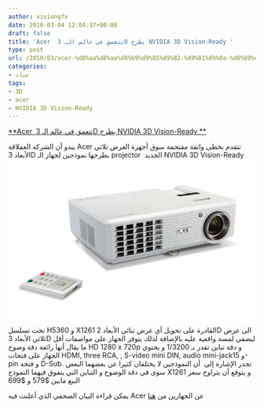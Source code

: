 ```yaml
---
author: visiongfx
date: 2010-03-04 12:04:37+00:00
draft: false
title: 'Acer  تتعمق في عالم الـ 3D بطرح NVIDIA 3D Vision-Ready '
type: post
url: /2010/03/acer-%d8%aa%d8%aa%d8%b9%d9%85%d9%82-%d9%81%d9%8a-%d8%b9%d8%a7%d9%84%d9%85-%d8%a7%d9%84%d9%80-3d-%d8%a8%d8%b7%d8%b1%d8%ad-nvidia-3d-vision-ready/
categories:
- عتاد
tags:
- 3D
- acer
- NVIDIA 3D Vision-Ready
---
```


[**Acer  تتعمق في عالم الـ 3D بطرح NVIDIA 3D Vision-Ready **](https://www.it-scoop.com/2010/03/acer-%d8%aa%d8%aa%d8%b9%d9%85%d9%82-%d9%81%d9%8a-%d8%b9%d8%a7%d9%84%d9%85-%d8%a7%d9%84%d9%80-3d-%d8%a8%d8%b7%d8%b1%d8%ad-nvidia-3d-vision-ready/)


يبدو أن الشركة العملاقة Acer تتقدم بخطى واثقة مقتحمة سوق أجهزة العرض ثلاثي الأبعاد 3D بطرحها نموذجين لجهاز الـ projector  الجديد NVIDIA 3D Vision-Ready
[![](acer-nvidia-3d-vision-ready-dlp-projectors.jpg)
](https://www.it-scoop.com/2010/03/acer-%d8%aa%d8%aa%d8%b9%d9%85%d9%82-%d9%81%d9%8a-%d8%b9%d8%a7%d9%84%d9%85-%d8%a7%d9%84%d9%80-3d-%d8%a8%d8%b7%d8%b1%d8%ad-nvidia-3d-vision-ready/)
تحت تسلسل   H5360 و  X1261  القادرة على تحويل أي عرض تنائي الأبعاد 2D الى عرض ثلاثي الأبعاد 3D ليضفي لمسة واقعية عليه بالإضافة لذلك يتوفر الجهاز على  مواصفات أقل ما يقال أنها رائعة دقة وضوح HD 1280 x 720p و دقة تباين تقدر بـ 1/3200 و يحتوي الجهاز على فتحات HDMI, three RCA, , S-video mini DIN, audio mini-jackو 15-pin و فتحة D-Sub.
تجدر الإشارة إلى  أن النموذجين لا يختلفان كثيرا عن بعضهما البعض سوى في دقة الوضوح و التباين التي يتفوق فيهما النموذج X1261
و يتوقع أن يتراوح سعر البيع مابين  $579 و $699

يمكن قراءة البيان الصحفي الذي أعلنت فيه Acer عن الجهازين من [هنا](http://www.businesswire.com/portal/site/home/permalink/?ndmViewId=news_view&newsId=20100302005893&newsLang=en)
